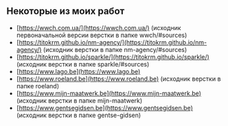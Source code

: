## Некоторые из моих работ

- [https://wwch.com.ua/](https://wwch.com.ua/) (исходник первоначальной версии верстки в папке wwch/#sources)
- [https://titokrm.github.io/nm-agency/](https://titokrm.github.io/nm-agency/) (исходник верстки в папке nm-agency/#sources)
- [https://titokrm.github.io/sparkle/](https://titokrm.github.io/sparkle/) (исходник верстки в папке sparkle/#sources)
- [https://www.lago.be](https://www.lago.be)
- [https://www.roeland.be](https://www.roeland.be) (исходник верстки в папке roeland)
- [https://www.mijn-maatwerk.be](https://www.mijn-maatwerk.be) (исходник верстки в папке mijn-maatwerk)
- [https://www.gentsegidsen.be](https://www.gentsegidsen.be) (исходник верстки в папке gentse-gidsen)
